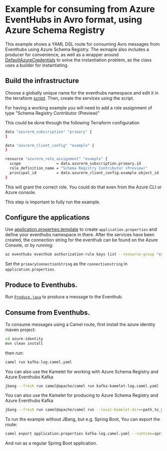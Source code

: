# Example for consuming from Azure EventHubs in Avro format, using Azure Schema Registry

This example shows a YAML DSL route for consuming Avro messages from Eventhubs using Azure Schema Registry.
The exmaple also includes a producer for convenience, as well as a wrapper around [DefaultAzureCredentials](https://learn.microsoft.com/en-us/java/api/com.azure.identity.defaultazurecredential?view=azure-java-stable)
to solve the instantiation problem, as the class uses a builder for instantiating.

## Build the infrastructure

Choose a globally unique name for the eventhubs namespace and edit it in the terraform [script](main.tf).
Then, create the services using the script.

For having a working example you will need to add a role assignment of type "Schema Registry Contributor (Preview)"

This could be done through the following Terraform configuration

```bash
data "azurerm_subscription" "primary" {
}

data "azurerm_client_config" "example" {
}

resource "azurerm_role_assignment" "example" {
  scope                = data.azurerm_subscription.primary.id
  role_definition_name = "Schema Registry Contributor (Preview)"
  principal_id         = data.azurerm_client_config.example.object_id
}
```

This will grant the correct role. You could do that even from the Azure CLI or Azure console.

This step is important to fully run the example.

## Configure the applications

Use [application.properties.template](application.properties.template) to create `application.properties` and define your eventhubs namespace in there.
After the services have been created, the connection string for the eventhub can be found on the Azure Console,
or by running:
```bash
az eventhubs eventhub authorization-rule keys list --resource-group "example-rg" --namespace-name "example-namespace" --eventhub-name "my-topic" --name "rw_policy"
```
Set the `primaryConnectionString` as the `connectionstring` in `application.properties`.

## Produce to Eventhubs.

Run [`Produce.java`](./azure-identity/src/main/java/com/acme/example/eventhubs/Produce.java) to produce a message to the Eventhub.

## Consume from Eventhubs.

To consume messages using a Camel route, first install the azure identity maven project:
```bash
cd azure-identity
mvn clean install
```
then run:
```bash
camel run kafka-log.camel.yaml 
```

You can also use the Kamelet for working with Azure Schema Registry and Azure Eventhubs Kafka

```bash
jbang --fresh run camel@apache/camel run kafka-kamelet-log.camel.yaml
```

You can also use the Kamelet for producing to Azure Schema Registry and Azure Eventhubs Kafka 

```bash
jbang --fresh run camel@apache/camel run --local-kamelet-dir=<path_to_your_local_kamelets> azure-kafka-schema-registry-producer.camel.yaml
```

To run the example without JBang, but e.g. Spring Boot, You can export the route:
```bash
camel export application.properties kafka-log.camel.yaml --runtime=spring-boot --directory=code --gav com.acme.example:azure-sr:1.0.0
```
And run as a regular Spring Boot application.
